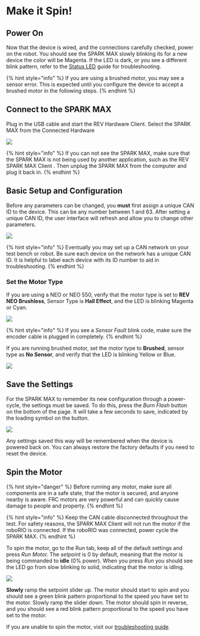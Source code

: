 # Make it Spin!

## Power On

Now that the device is wired, and the connections carefully checked, power on the robot. You should see the SPARK MAX slowly blinking its for a new device the color will be Magenta. If the LED is dark, or you see a different blink pattern, refer to the [Status LED](../status-led.md) guide for troubleshooting.

{% hint style="info" %}
If you are using a brushed motor, you may see a sensor error. This is expected until you configure the device to accept a brushed motor in the following steps.
{% endhint %}

## Connect to the SPARK MAX

Plug in the USB cable and start the REV Hardware Client. Select the SPARK MAX from the Connected Hardware

![](../.gitbook/assets/spark-max-single-device.svg)

{% hint style="info" %}
If you can not see the SPARK MAX, make sure that the SPARK MAX is not being used by another application, such as the REV SPARK MAX Client. Then unplug the SPARK MAX from the computer and plug it back in.
{% endhint %}

## Basic Setup and Configuration

Before any parameters can be changed, you **must** first assign a unique CAN ID to the device. This can be any number between 1 and 63. After setting a unique CAN ID, the user interface will refresh and allow you to change other parameters.

![](../.gitbook/assets/spark-max-sm-can-id-setup.svg)

{% hint style="info" %}
Eventually you may set up a CAN network on your test bench or robot. Be sure each device on the network has a unique CAN ID. It is helpful to label each device with its ID number to aid in troubleshooting.
{% endhint %}

### Set the Motor Type

If you are using a NEO or NEO 550, verify that the motor type is set to **REV NEO Brushless**, Sensor Type is **Hall Effect**, and the LED is blinking Magenta or Cyan.

![](../.gitbook/assets/spark-max-sm-default-motor-type.svg)

{% hint style="info" %}
If you see a _Sensor Fault_ blink code, make sure the encoder cable is plugged in completely.
{% endhint %}

If you are running brushed motor, set the motor type to **Brushed**, sensor type as **No Sensor**, and verify that the LED is blinking Yellow or Blue.

![](../.gitbook/assets/spark-max-sm-brushed-motor-no-sensor.svg)

## Save the Settings

For the SPARK MAX to remember its new configuration through a power-cycle, the settings must be saved. To do this, press the _Burn Flash_ button on the bottom of the page. It will take a few seconds to save, indicated by the loading symbol on the button.

![](../.gitbook/assets/spark-max-sm-burn-flash.svg)

Any settings saved this way will be remembered when the device is powered back on. You can always restore the factory defaults if you need to reset the device.

## Spin the Motor

{% hint style="danger" %}
Before running any motor, make sure all components are in a safe state, that the motor is secured, and anyone nearby is aware. FRC motors are very powerful and can quickly cause damage to people and property. 
{% endhint %}

{% hint style="info" %}
Keep the CAN cable disconnected throughout the test. For safety reasons, the SPARK MAX Client will not run the motor if the roboRIO is connected. If the roboRIO was connected, power cycle the SPARK MAX.
{% endhint %}

To spin the motor, go to the Run tab, keep all of the default settings and press _Run_ _Motor._ The _setpoint_ is 0 by default, meaning that the motor is being commanded to **idle** \(0% power\). When you press _Run_ you should see the LED go from slow blinking to solid, indicating that the motor is idling.

![](../.gitbook/assets/spark-max-run-single-device.svg)

**Slowly** ramp the setpoint slider up. The motor should start to spin and you should see a green blink pattern proportional to the speed you have set to the motor. Slowly ramp the slider down. The motor should spin in reverse, and you should see a red blink pattern proportional to the speed you have set to the motor.

If you are unable to spin the motor, visit our [troubleshooting guide](../spark-max-client/troubleshooting.md).

